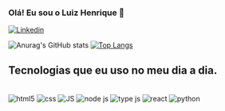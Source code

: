 ### Olá! Eu sou o Luiz Henrique 🤙
[![Linkedin](https://img.shields.io/badge/LinkedIn-0077B5?style=for-the-badge&logo=linkedin&logoColor=white)](https://www.linkedin.com/in/luiz-henrique-araujo-961892195/)

![Anurag's GitHub stats](https://github-readme-stats.vercel.app/api?username=LzDev7&show_icons=true&theme=dracula)
[![Top Langs](https://github-readme-stats.vercel.app/api/top-langs/?username=LzDev7&langs_count=8)](https://github.com/anuraghazra/github-readme-stats)

## Tecnologias que eu uso no meu dia a dia.


<div style="display : inline_block"></br>
<img align="center" alt = "html5" src="https://img.shields.io/badge/HTML5-E34F26?style=for-the-badge&logo=html5&logoColor=white"/>
<img align="center" alt = "css" src="https://img.shields.io/badge/CSS3-1572B6?style=for-the-badge&logo=css3&logoColor=white"/>
<img align="center" alt = "JS" src="https://img.shields.io/badge/JavaScript-F7DF1E?style=for-the-badge&logo=javascript&logoColor=black"/>
<img align="center" alt = "node js" src="https://img.shields.io/badge/Node.js-43853D?style=for-the-badge&logo=node.js&logoColor=white"/>
<img align="center" alt = "type js" src="https://img.shields.io/badge/TypeScript-007ACC?style=for-the-badge&logo=typescript&logoColor=white"/>
<img align="center" alt = "react" src="https://img.shields.io/badge/React-20232A?style=for-the-badge&logo=react&logoColor=61DAFB"/>
<img align="center" alt = "python" src="https://img.shields.io/badge/Python-14354C?style=for-the-badge&logo=python&logoColor=white"/>
</div>
